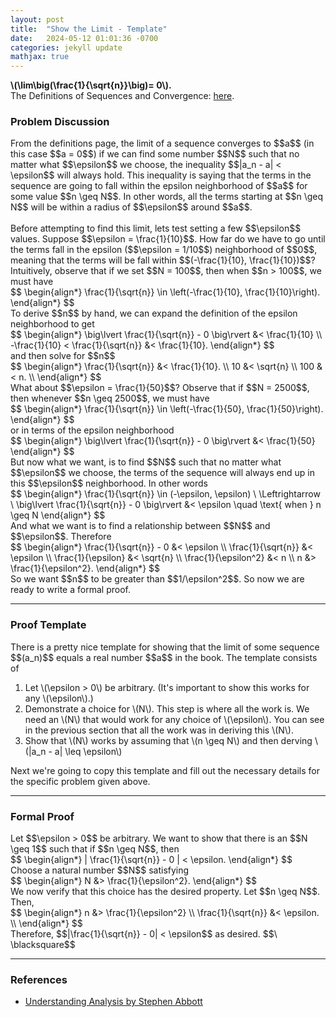 ```yaml
---
layout: post
title:  "Show the Limit - Template"
date:   2024-05-12 01:01:36 -0700
categories: jekyll update
mathjax: true
---
```

<div class="stmt">
  <b>\(\lim\big(\frac{1}{\sqrt{n}}\big)= 0\).</b>
</div>
The Definitions of Sequences and Convergence: <a href="https://strncat.github.io/jekyll/update/2024/05/21/analysis-seq-definitions.html">here</a>.
<br>
<!------------------------------------------------------------------------------------>
<h3>Problem Discussion</h3>
From the definitions page, the limit of a sequence converges to $$a$$ (in this case $$a = 0$$) if we can find some number $$N$$ such that no matter what $$\epsilon$$ we choose, the inequality $$|a_n - a| < \epsilon$$ will always hold. This inequality is saying that the terms in the sequence are going to fall within the epsilon neighborhood of $$a$$ for some value $$n \geq N$$. In other words, all the terms starting at $$n \geq N$$ will be within a radius of $$\epsilon$$ around $$a$$. 
<br>
<br>
Before attempting to find this limit, lets test setting a few $$\epsilon$$ values. Suppose $$\epsilon = \frac{1}{10}$$. How far do we have to go until the terms fall in the epsilon ($$\epsilon = 1/10$$) neighborhood of $$0$$, meaning that the terms will be fall within $$(-\frac{1}{10}, \frac{1}{10})$$? Intuitively, observe that if we set $$N = 100$$, then when $$n > 100$$, we must have
<div>
$$
\begin{align*}
\frac{1}{\sqrt{n}} \in \left(-\frac{1}{10}, \frac{1}{10}\right).
\end{align*}
$$
</div>
To derive $$n$$ by hand, we can expand the definition of the epsilon neighborhood to get
<div>
$$
\begin{align*}
\big\lvert \frac{1}{\sqrt{n}} - 0 \big\rvert &< \frac{1}{10} \\
-\frac{1}{10} < \frac{1}{\sqrt{n}} &< \frac{1}{10}.
\end{align*}
$$
</div>
and then solve for $$n$$
<div>
$$
\begin{align*}
\frac{1}{\sqrt{n}} &< \frac{1}{10}. \\
10 &< \sqrt{n} \\
100 &< n. \\
\end{align*}
$$
</div>
What about $$\epsilon = \frac{1}{50}$$? Observe that if $$N = 2500$$, then whenever $$n \geq 2500$$, we must have
<div>
$$
\begin{align*}
\frac{1}{\sqrt{n}} \in \left(-\frac{1}{50}, \frac{1}{50}\right).
\end{align*}
$$
</div>
or in terms of the epsilon neighborhood
<div>
$$
\begin{align*}
\big\lvert \frac{1}{\sqrt{n}} - 0 \big\rvert &< \frac{1}{50} 
\end{align*}
$$
</div>
But now what we want, is to find $$N$$ such that no matter what $$\epsilon$$ we choose, the terms of the sequence will always end up in this $$\epsilon$$ neighborhood. In other words
<div>
$$
\begin{align*}
\frac{1}{\sqrt{n}} \in (-\epsilon, \epsilon) \ \Leftrightarrow \
\big\lvert \frac{1}{\sqrt{n}} - 0 \big\rvert &< \epsilon
\quad \text{ when } n \geq N
\end{align*}
$$
</div>
And what we want is to find a relationship between $$N$$ and $$\epsilon$$. Therefore
<div>
$$
\begin{align*}
\frac{1}{\sqrt{n}} - 0 &< \epsilon \\
\frac{1}{\sqrt{n}} &< \epsilon \\
\frac{1}{\epsilon} &< \sqrt{n} \\
\frac{1}{\epsilon^2} &< n \\
n &> \frac{1}{\epsilon^2}.
\end{align*}
$$
</div>
So we want $$n$$ to be greater than $$1/\epsilon^2$$. So now we are ready to write a formal proof.
<hr>
<!------------------------------------------------------------------------------------>
<h3>Proof Template</h3>
There is a pretty nice template for showing that the limit of some sequence $$(a_n)$$ equals a real number $$a$$ in the book. The template consists of
<ol type=1>
	<li>Let \(\epsilon > 0\) be arbitrary. (It's important to show this works for any \(\epsilon\).)</li>
	<li>Demonstrate a choice for \(N\). This step is where all the work is. We need an \(N\) that would work for any choice of \(\epsilon\). You can see in the previous section that all the work was in deriving this \(N\).</li>
	<li>Show that \(N\) works by assuming that \(n \geq N\) and then derving \(|a_n - a| \leq \epsilon\)</li>
</ol>
Next we're going to copy this template and fill out the necessary details for the specific problem given above.
<hr>
<!------------------------------------------------------------------------------------>
<h3>Formal Proof</h3>
Let $$\epsilon > 0$$ be arbitrary. We want to show that there is an $$N \geq 1$$ such that if $$n \geq N$$, then
<div>
$$
\begin{align*}
| \frac{1}{\sqrt{n}} - 0 | < \epsilon.
\end{align*}
$$
</div>
Choose a natural number $$N$$ satisfying
<div>
$$
\begin{align*}
N &> \frac{1}{\epsilon^2}.
\end{align*}
$$
</div>
We now verify that this choice has the desired property. Let $$n \geq N$$. Then,
<div>
$$
\begin{align*}
n &> \frac{1}{\epsilon^2} \\
\frac{1}{\sqrt{n}} &< \epsilon. \\
\end{align*}
$$
</div>
Therefore, $$|\frac{1}{\sqrt{n}} - 0| < \epsilon$$ as desired. $$\ \blacksquare$$
<hr>
<!------------------------------------------------------------------------------------>
<h3>References</h3>
<ul>
<li><a href="https://www.amazon.com/Understanding-Analysis-Undergraduate-Texts-Mathematics/dp/1493927116">Understanding Analysis by Stephen Abbott</a></li>
</ul>
